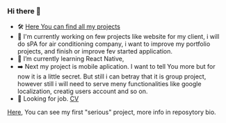 ### Hi there 👋
- 🛠️ [Here You can find all my projects](https://github.com/mpawlak92?tab=repositories)
- 🔭 I'm currently working on few projects like website for my client, i will do sPA for air conditioning company, i want to improve my portfolio projects, and finish or improve fev started application.
- 🌱 I’m currently learning React Native,
- ➡️ Next my project is mobile aplication. I want to tell You more but for now it is a little secret. But still i can betray that it is group project, however still i will need to serve meny functionalities like google localization, creatig users account and so on. 
- 👯 Looking for job. [CV](https://drive.google.com/file/d/11JJ-m5LnfKG0u0XpkamOXw9dvk6MHZWl/view?usp=sharing)

[Here](https://mpawlak92.github.io/Portfolio/), You can see my first "serious" project, more info in reposytory bio.
<!--
**mpawlak92/mpawlak92** is a ✨ _special_ ✨ repository because its `README.md` (this file) appears on your GitHub profile.

Here are some ideas to get you started:

- 🔭 I’m currently working on ...
- 🌱 I’m currently learning ...
- 👯 I’m looking to collaborate on ...
- 🤔 I’m looking for help with ...
- 💬 Ask me about ...
- 📫 How to reach me: ...
- 😄 Pronouns: ...
- ⚡ Fun fact: ...
-->
